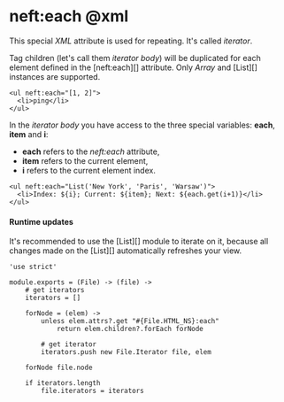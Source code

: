 neft:each @xml
==============

This special *XML* attribute is used for repeating. It's called *iterator*.

Tag children (let's call them *iterator body*) will be duplicated for each
element defined in the [neft:each][] attribute.
Only *Array* and [List][] instances are supported.

```
<ul neft:each="[1, 2]">
  <li>ping</li>
</ul>
```

In the *iterator body* you have access to the three special variables:
**each**, **item** and **i**:

- **each** refers to the *neft:each* attribute,
- **item** refers to the current element,
- **i** refers to the current element index.

```
<ul neft:each="List('New York', 'Paris', 'Warsaw')">
  <li>Index: ${i}; Current: ${item}; Next: ${each.get(i+1)}</li>
</ul>
```

#### Runtime updates

It's recommended to use the [List][] module to iterate on it, because
all changes made on the [List][] automatically refreshes your view.

	'use strict'

	module.exports = (File) -> (file) ->
		# get iterators
		iterators = []

		forNode = (elem) ->
			unless elem.attrs?.get "#{File.HTML_NS}:each"
				return elem.children?.forEach forNode

			# get iterator
			iterators.push new File.Iterator file, elem

		forNode file.node

		if iterators.length
			file.iterators = iterators

